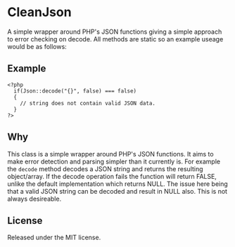 # CleanJson
A simple wrapper around PHP's JSON functions giving a simple approach to error checking on decode.
All methods are static so an example useage would be as follows:

## Example
````
<?php
  if(Json::decode("{}", false) === false)
  {
    // string does not contain valid JSON data.
  }
?>
````

## Why
This class is a simple wrapper around PHP's JSON functions. It aims to make error detection and parsing simpler than it currently is.
For example the `decode` method decodes a JSON string and returns the resulting object/array. If the decode operation fails the function will return FALSE, unlike the default implementation which returns NULL. 
The issue here being that a valid JSON string can be decoded and result in NULL also. This is not always desireable.

## License
Released under the MIT license.
